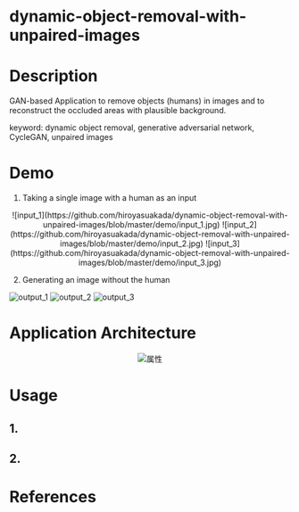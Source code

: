 # dynamic-object-removal-with-unpaired-images

# Description

GAN-based Application to remove objects (humans) in images and to reconstruct the occluded areas with plausible background.

keyword: dynamic object removal, generative adversarial network, CycleGAN, unpaired images

# Demo

1. Taking a single image with a human as an input

<div align="center">
![input_1](https://github.com/hiroyasuakada/dynamic-object-removal-with-unpaired-images/blob/master/demo/input_1.jpg)
![input_2](https://github.com/hiroyasuakada/dynamic-object-removal-with-unpaired-images/blob/master/demo/input_2.jpg)
![input_3](https://github.com/hiroyasuakada/dynamic-object-removal-with-unpaired-images/blob/master/demo/input_3.jpg)
</div>

2. Generating an image without the human

![output_1](https://github.com/hiroyasuakada/dynamic-object-removal-with-unpaired-images/blob/master/demo/output_1.jpg)
![output_2](https://github.com/hiroyasuakada/dynamic-object-removal-with-unpaired-images/blob/master/demo/output_2.jpg)
![output_3](https://github.com/hiroyasuakada/dynamic-object-removal-with-unpaired-images/blob/master/demo/output_3.jpg)

# Application Architecture

<div align="center">
<img src="https://github.com/hiroyasuakada/dynamic-object-removal-with-unpaired-images/blob/master/demo/GraphicalAbstract1.png" alt="属性" title="タイトル">
</div>



# Usage

## 1. 

## 2. 

# References
